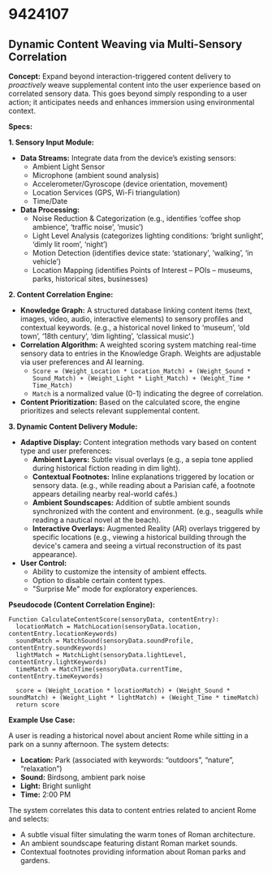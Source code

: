 # 9424107

## Dynamic Content Weaving via Multi-Sensory Correlation

**Concept:** Expand beyond interaction-triggered content delivery to *proactively* weave supplemental content into the user experience based on correlated sensory data. This goes beyond simply responding to a user action; it anticipates needs and enhances immersion using environmental context.

**Specs:**

**1. Sensory Input Module:**

*   **Data Streams:** Integrate data from the device’s existing sensors:
    *   Ambient Light Sensor
    *   Microphone (ambient sound analysis)
    *   Accelerometer/Gyroscope (device orientation, movement)
    *   Location Services (GPS, Wi-Fi triangulation)
    *   Time/Date
*   **Data Processing:**
    *   Noise Reduction & Categorization (e.g., identifies ‘coffee shop ambience’, ‘traffic noise’, ‘music’)
    *   Light Level Analysis (categorizes lighting conditions: ‘bright sunlight’, ‘dimly lit room’, ‘night’)
    *   Motion Detection (identifies device state: ‘stationary’, ‘walking’, ‘in vehicle’)
    *   Location Mapping (identifies Points of Interest – POIs – museums, parks, historical sites, businesses)

**2. Content Correlation Engine:**

*   **Knowledge Graph:**  A structured database linking content items (text, images, video, audio, interactive elements) to sensory profiles and contextual keywords. (e.g., a historical novel linked to ‘museum’, ‘old town’, ‘18th century’, ‘dim lighting’, ‘classical music’.)
*   **Correlation Algorithm:**  A weighted scoring system matching real-time sensory data to entries in the Knowledge Graph. Weights are adjustable via user preferences and AI learning.
    *   `Score = (Weight_Location * Location_Match) + (Weight_Sound * Sound_Match) + (Weight_Light * Light_Match) + (Weight_Time * Time_Match)`
    *   `Match` is a normalized value (0-1) indicating the degree of correlation.
*   **Content Prioritization:**  Based on the calculated score, the engine prioritizes and selects relevant supplemental content.

**3. Dynamic Content Delivery Module:**

*   **Adaptive Display:**  Content integration methods vary based on content type and user preferences:
    *   **Ambient Layers:** Subtle visual overlays (e.g., a sepia tone applied during historical fiction reading in dim light).
    *   **Contextual Footnotes:**  Inline explanations triggered by location or sensory data. (e.g., while reading about a Parisian café, a footnote appears detailing nearby real-world cafés.)
    *   **Ambient Soundscapes:**  Addition of subtle ambient sounds synchronized with the content and environment. (e.g., seagulls while reading a nautical novel at the beach).
    *   **Interactive Overlays:**  Augmented Reality (AR) overlays triggered by specific locations (e.g., viewing a historical building through the device's camera and seeing a virtual reconstruction of its past appearance).
*   **User Control:**
    *   Ability to customize the intensity of ambient effects.
    *   Option to disable certain content types.
    *   "Surprise Me" mode for exploratory experiences.

**Pseudocode (Content Correlation Engine):**

```
Function CalculateContentScore(sensoryData, contentEntry):
  locationMatch = MatchLocation(sensoryData.location, contentEntry.locationKeywords)
  soundMatch = MatchSound(sensoryData.soundProfile, contentEntry.soundKeywords)
  lightMatch = MatchLight(sensoryData.lightLevel, contentEntry.lightKeywords)
  timeMatch = MatchTime(sensoryData.currentTime, contentEntry.timeKeywords)

  score = (Weight_Location * locationMatch) + (Weight_Sound * soundMatch) + (Weight_Light * lightMatch) + (Weight_Time * timeMatch)
  return score
```

**Example Use Case:**

A user is reading a historical novel about ancient Rome while sitting in a park on a sunny afternoon. The system detects:

*   **Location:** Park (associated with keywords: “outdoors”, “nature”, “relaxation”)
*   **Sound:** Birdsong, ambient park noise
*   **Light:** Bright sunlight
*   **Time:** 2:00 PM

The system correlates this data to content entries related to ancient Rome and selects:

*   A subtle visual filter simulating the warm tones of Roman architecture.
*   An ambient soundscape featuring distant Roman market sounds.
*   Contextual footnotes providing information about Roman parks and gardens.